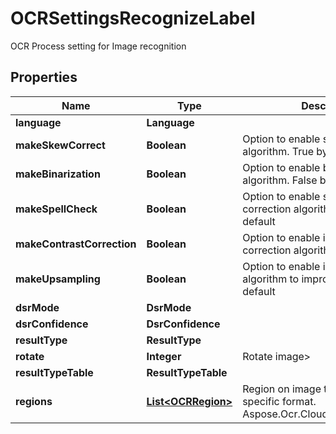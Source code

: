 

# OCRSettingsRecognizeLabel

OCR Process setting for Image recognition

## Properties

| Name | Type | Description | Notes |
|------------ | ------------- | ------------- | -------------|
|**language** | **Language** |  |  [optional] |
|**makeSkewCorrect** | **Boolean** | Option to enable skew correction algorithm. True by default |  [optional] |
|**makeBinarization** | **Boolean** | Option to enable binarization algorithm. False by default |  [optional] |
|**makeSpellCheck** | **Boolean** | Option to enable spell checking and correction algorithm. False by default |  [optional] |
|**makeContrastCorrection** | **Boolean** | Option to enable image contrast correction algorithm. True by default |  [optional] |
|**makeUpsampling** | **Boolean** | Option to enable image up-sampling algorithm to improve quality. True by default |  [optional] |
|**dsrMode** | **DsrMode** |  |  [optional] |
|**dsrConfidence** | **DsrConfidence** |  |  [optional] |
|**resultType** | **ResultType** |  |  [optional] |
|**rotate** | **Integer** | Rotate image&gt; |  [optional] |
|**resultTypeTable** | **ResultTypeTable** |  |  [optional] |
|**regions** | [**List&lt;OCRRegion&gt;**](OCRRegion.md) | Region on image to recognize in specific format. Aspose.Ocr.Cloud.Public.OCRRegion |  [optional] |



